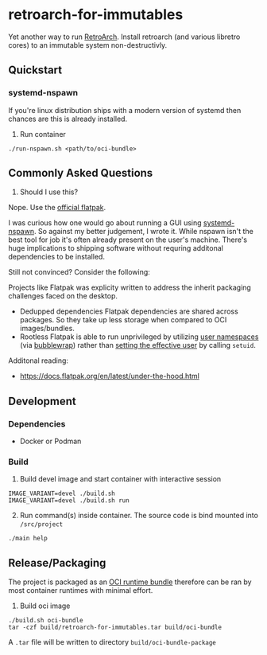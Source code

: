 # retroarch-for-immutables

Yet another way to run [RetroArch](https://github.com/libretro/RetroArch). Install retroarch (and various libretro cores) to an immutable system non-destructivly.

## Quickstart

### systemd-nspawn

If you're linux distribution ships with a modern version of systemd then chances are this is already installed.

1. Run container

```
./run-nspawn.sh <path/to/oci-bundle>
```

## Commonly Asked Questions

1. Should I use this?

Nope. Use the [official flatpak](https://github.com/flathub/org.libretro.RetroArch).

I was curious how one would go about running a GUI using [systemd-nspawn](https://www.freedesktop.org/software/systemd/man/systemd-nspawn.html). 
So against my better judgement, I wrote it. While nspawn isn't the best tool for job it's often already present on the user's machine. There's huge
implications to shipping software without requring additonal dependencies to be installed.

Still not convinced? Consider the following:

Projects like Flatpak was explicity written to address the inherit packaging challenges faced on the desktop.

- Dedupped dependencies
  Flatpak dependencies are shared across packages. So they take up less storage when compared to OCI images/bundles.
- Rootless
  Flatpak is able to run unprivileged by utilizing [user namespaces](https://www.redhat.com/sysadmin/building-container-namespaces) (via [bubblewrap](https://github.com/containers/bubblewrap)) rather than [setting the effective user](https://www.gnu.org/software/libc/manual/html_node/Setuid-Program-Example.html) by calling `setuid`.

Additonal reading:

- https://docs.flatpak.org/en/latest/under-the-hood.html

## Development

### Dependencies

- Docker or Podman

### Build

1. Build devel image and start container with interactive session

```
IMAGE_VARIANT=devel ./build.sh
IMAGE_VARIANT=devel ./build.sh run
```

2. Run command(s) inside container. The source code is bind mounted into `/src/project`

```
./main help
```

## Release/Packaging

The project is packaged as an [OCI runtime bundle](https://github.com/opencontainers/runtime-spec/blob/master/bundle.md) therefore can be ran by most container runtimes with minimal effort.

1. Build oci image

```
./build.sh oci-bundle
tar -czf build/retroarch-for-immutables.tar build/oci-bundle
```

A `.tar` file will be written to directory `build/oci-bundle-package`
